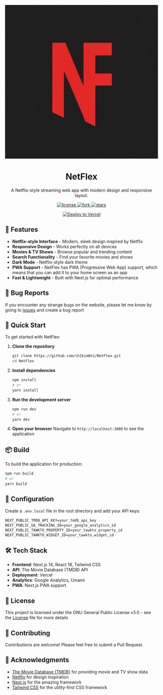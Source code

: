 <div align="center">
<img src="public/icon-192x192.png" alt="logo"/>
<h1>NetFlex</h1>

A Netflix-style streaming web app with modern design and responsive layout.

<p align="center">
<a href="https://github.com/ch1kim0n1/NetFlex/blob/master/LICENSE.md">
<img src="https://img.shields.io/github/license/ch1kim0n1/NetFlex" alt="license"/>
</a>
<a href="https://github.com/ch1kim0n1/NetFlex/fork">
<img src="https://img.shields.io/github/forks/ch1kim0n1/NetFlex?style=social" alt="fork"/>
</a>
<a href="https://github.com/ch1kim0n1/NetFlex/stargazers">
<img src="https://img.shields.io/github/stars/ch1kim0n1/NetFlex?style=social" alt="stars"/>
</a>
</p>

<p align="center">
<a href="https://netflex.vercel.app/">
<img src="https://vercel.com/button" alt="Deploy to Vercel"/>
</a>
</p>

</div>

## 🌟 Features

- **Netflix-style Interface** - Modern, sleek design inspired by Netflix
- **Responsive Design** - Works perfectly on all devices
- **Movies & TV Shows** - Browse popular and trending content
- **Search Functionality** - Find your favorite movies and shows
- **Dark Mode** - Netflix-style dark theme
- **PWA Support** - NetFlex has PWA (Progressive Web App) support, which means that you can add it to your home screen as an app
- **Fast & Lightweight** - Built with Next.js for optimal performance

## 🐛 Bug Reports

If you encounter any strange bugs on the website, please let me know by going to [issues](https://github.com/ch1kim0n1/NetFlex/issues/) and create a bug report

## 🚀 Quick Start

To get started with NetFlex:

1. **Clone the repository**

   ```bash
   git clone https://github.com/ch1kim0n1/NetFlex.git
   cd NetFlex
   ```

2. **Install dependencies**

   ```bash
   npm install
   # or
   yarn install
   ```

3. **Run the development server**

   ```bash
   npm run dev
   # or
   yarn dev
   ```

4. **Open your browser**
   Navigate to `http://localhost:3000` to see the application

## 📦 Build

To build the application for production:

```bash
npm run build
# or
yarn build
```

## 🔧 Configuration

Create a `.env.local` file in the root directory and add your API keys:

```env
NEXT_PUBLIC_TMDB_API_KEY=your_tmdb_api_key
NEXT_PUBLIC_GA_TRACKING_ID=your_google_analytics_id
NEXT_PUBLIC_TAWKTO_PROPERTY_ID=your_tawkto_property_id
NEXT_PUBLIC_TAWKTO_WIDGET_ID=your_tawkto_widget_id
```

## 🛠️ Tech Stack

- **Frontend**: Next.js 14, React 18, Tailwind CSS
- **API**: The Movie Database (TMDB) API
- **Deployment**: Vercel
- **Analytics**: Google Analytics, Umami
- **PWA**: Next.js PWA support

## 📄 License

This project is licensed under the GNU General Public License v3.0 - see the [License](https://github.com/ch1kim0n1/NetFlex/blob/master/LICENSE) file for more details

## 🤝 Contributing

Contributions are welcome! Please feel free to submit a Pull Request.

## 🙏 Acknowledgments

- [The Movie Database (TMDB)](https://www.themoviedb.org/) for providing movie and TV show data
- [Netflix](https://netflix.com) for design inspiration
- [Next.js](https://nextjs.org/) for the amazing framework
- [Tailwind CSS](https://tailwindcss.com/) for the utility-first CSS framework
